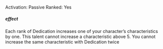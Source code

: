 Activation: Passive
Ranked: Yes
##### effect
Each rank of Dedication increases one of your character’s characteristics by one. This talent cannot increase a characteristic above 5. You cannot increase the same characteristic with Dedication twice